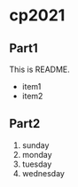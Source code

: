 # cp2021

## Part1
This is README.
- item1
- item2

## Part2
1. sunday
1. monday
2. tuesday
3. wednesday
